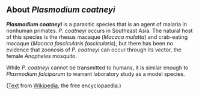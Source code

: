 About *Plasmodium coatneyi* 
---------------------------



***Plasmodium coatneyi*** is a parasitic species that is an agent of
malaria in nonhuman primates. *P. coatneyi* occurs in Southeast Asia.
The natural host of this species is the rhesus macaque (*Macaca
mulatta*) and crab-eating macaque (*Macaca fascicularis fascicularis*),
but there has been no evidence that zoonosis of *P. coatneyi* can occur
through its vector, the female *Anopheles* mosquito.

While *P. coatneyi* cannot be transmitted to humans, it is similar
enough to *Plasmodium falciparum* to warrant laboratory study as a model
species.

([Text](http://en.wikipedia.org/wiki/Plasmodium_coatneyi) from
[Wikipedia](http://en.wikipedia.org/), the free encyclopaedia.)
